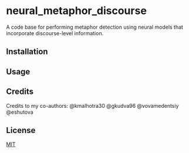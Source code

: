 # neural_metaphor_discourse

A code base for performing metaphor detection using neural models that incorporate discourse-level information.

## Installation

## Usage

## Credits

Credits to my co-authors:
@kmalhotra30
@gkudva96
@vovamedentsiy
@eshutova

## License

[MIT](https://choosealicense.com/licenses/mit/)